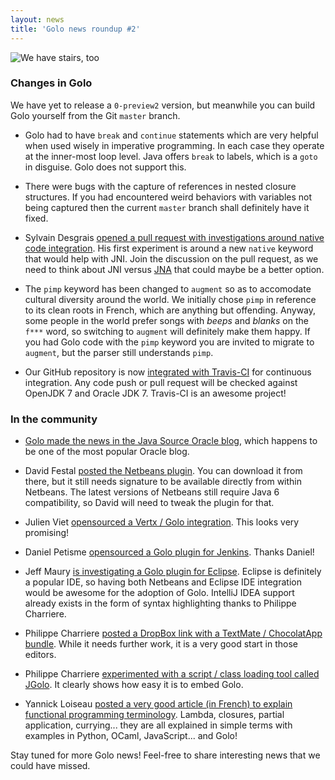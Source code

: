 ```yaml
---
layout: news
title: 'Golo news roundup #2'
---
```


![We have stairs, too](http://farm9.staticflickr.com/8528/8641498887_4fc69b671a_z.jpg)

### Changes in Golo

We have yet to release a `0-preview2` version, but meanwhile you can build Golo yourself from the Git `master` branch.

* Golo had to have `break` and `continue` statements which are very helpful when used wisely in imperative programming. In each case they operate at the inner-most loop level. Java offers `break` to labels, which is a `goto` in disguise. Golo does not support this.

* There were bugs with the capture of references in nested closure structures. If you had encountered weird behaviors with variables not being captured then the current `master` branch shall definitely have it fixed.

* Sylvain Desgrais [opened a pull request with investigations around native code integration](https://github.com/golo-lang/golo-lang/pull/7). His first experiment is around a new `native` keyword that would help with JNI. Join the discussion on the pull request, as we need to think about JNI versus [JNA](https://github.com/twall/jna) that could maybe be a better option.

* The `pimp` keyword has been changed to `augment` so as to accomodate cultural diversity around the world. We initially chose `pimp` in reference to its clean roots in French, which are anything but offending. Anyway, some people in the world prefer songs with *beeps* and *blanks* on the `f***` word, so switching to `augment` will definitely make them happy. If you had Golo code with the `pimp` keyword you are invited to migrate to `augment`, but the parser still understands `pimp`.

* Our GitHub repository is now [integrated with Travis-CI](https://travis-ci.org/golo-lang/golo-lang) for continuous integration. Any code push or pull request will be checked against OpenJDK 7 and Oracle JDK 7. Travis-CI is an awesome project!

### In the community

* [Golo made the news in the Java Source Oracle blog](https://blogs.oracle.com/java/entry/golo_a_lightweight_dynamic_language), which happens to be one of the most popular Oracle blog.

* David Festal [posted the Netbeans plugin](http://plugins.netbeans.org/plugin/48098/golo-netbeans-module). You can download it from there, but it still needs signature to be available directly from within Netbeans. The latest versions of Netbeans still require Java 6 compatibility, so David will need to tweak the plugin for that.

* Julien Viet [opensourced a Vertx / Golo integration](https://github.com/vietj/vertx-golo). This looks very promising!

* Daniel Petisme [opensourced a Golo plugin for Jenkins](https://github.com/danielpetisme/golo-plugin). Thanks Daniel!

* Jeff Maury [is investigating a Golo plugin for Eclipse](https://sourceforge.net/p/golo-lang/discussion/users/thread/4051ba57/). Eclipse is definitely a popular IDE, so having both Netbeans and Eclipse IDE integration would be awesome for the adoption of Golo. IntelliJ IDEA support already exists in the form of syntax highlighting thanks to Philippe Charriere.

* Philippe Charriere [posted a DropBox link with a TextMate / ChocolatApp bundle](https://t.co/zPYg8JoZx5). While it needs further work, it is a very good start in those editors.

* Philippe Charriere [experimented with a script / class loading tool called JGolo](https://github.com/k33g/jgolo). It clearly shows how easy it is to embed Golo.

* Yannick Loiseau [posted a very good article (in French) to explain functional programming terminology](http://yloiseau.net/articles/functionnal/). Lambda, closures, partial application, currying... they are all explained in simple terms with examples in Python, OCaml, JavaScript... and Golo!

Stay tuned for more Golo news! Feel-free to share interesting news that we could have missed.
